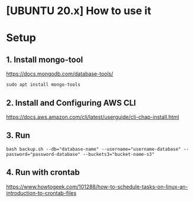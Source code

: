 # [UBUNTU 20.x] How to use it

# Setup

## 1. Install mongo-tool

https://docs.mongodb.com/database-tools/

```shell
sudo apt install mongo-tools
```

## 2. Install and Configuring AWS CLI

https://docs.aws.amazon.com/cli/latest/userguide/cli-chap-install.html

## 3. Run

```shell
bash backup.sh --db="database-name" --username="username-database" --password="password-database" --buckets3="bucket-name-s3"
```

## 4. Run with crontab

https://www.howtogeek.com/101288/how-to-schedule-tasks-on-linux-an-introduction-to-crontab-files
